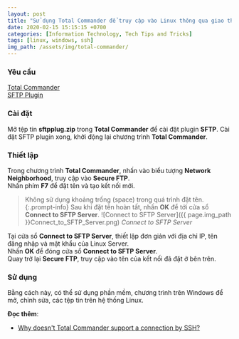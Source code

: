 ```yaml
---
layout: post
title: "Sử dụng Total Commander để truy cập vào Linux thông qua giao thức SSH"
date: 2020-02-15 15:15:15 +0700
categories: [Information Technology, Tech Tips and Tricks]
tags: [linux, windows, ssh]
img_path: /assets/img/total-commander/
---
```


### Yêu cầu
[Total Commander](https://www.ghisler.com/download.htm)  
[SFTP Plugin](https://www.totalcommander.ch/win/fs/sftpplug.zip)  


### Cài đặt
Mở tệp tin **sftpplug.zip** trong **Total Commander** để cài đặt plugin **SFTP**. Cài đặt SFTP plugin xong, khởi động lại chương trình **Total Commander**.  

### Thiết lập
Trong chương trình **Total Commander**, nhấn vào biểu tượng **Network Neighborhood**, truy cập vào **Secure FTP**.  
Nhấn phím **F7** để đặt tên và tạo kết nối mới.  
> Không sử dụng khoảng trống (space) trong quá trình đặt tên.
{:.prompt-info}
Sau khi đặt tên hoàn tất, nhấn **OK** để tới cửa sổ **Connect to SFTP Server**.
![Connect to SFTP Server]({{ page.img_path }}Connect_to_SFTP_Server.png)
_Connect to SFTP Server_

Tại cửa sổ **Connect to SFTP Server**, thiết lập đơn giản với địa chỉ IP, tên đăng nhập và mật khẩu của Linux Server.  
Nhấn **OK** để đóng cửa sổ **Connect to SFTP Server**.  
Quay trở lại **Secure FTP**, truy cập vào tên của kết nối đã đặt ở bên trên.  

### Sử dụng
Bằng cách này, có thể sử dụng phần mềm, chương trình trên Windows để mở, chỉnh sửa, các tệp tin trên hệ thống Linux.  

**Đọc thêm**:
- [Why doesn't Total Commander support a connection by SSH?](https://www.ghisler.com/efaqftp.htm)  
